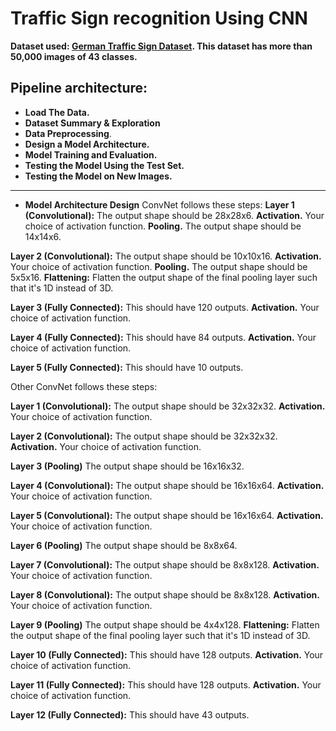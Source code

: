 # Traffic Sign recognition Using CNN 
**Dataset used: [German Traffic Sign Dataset](http://benchmark.ini.rub.de/?section=gtsrb&subsection=dataset).
This dataset has more than 50,000 images of 43 classes.**

## Pipeline architecture:
- **Load The Data.**
- **Dataset Summary & Exploration**
- **Data Preprocessing**.
- **Design a Model Architecture.**
- **Model Training and Evaluation.**
- **Testing the Model Using the Test Set.**
- **Testing the Model on New Images.**

---
- **Model Architecture Design**
ConvNet follows these steps:
**Layer 1 (Convolutional):** The output shape should be 28x28x6.
**Activation.** Your choice of activation function.
**Pooling.** The output shape should be 14x14x6.

**Layer 2 (Convolutional):** The output shape should be 10x10x16.
**Activation.** Your choice of activation function.
**Pooling.** The output shape should be 5x5x16.
**Flattening:** Flatten the output shape of the final pooling layer such that it's 1D instead of 3D.

**Layer 3 (Fully Connected):** This should have 120 outputs.
**Activation.** Your choice of activation function.

**Layer 4 (Fully Connected):** This should have 84 outputs.
**Activation.** Your choice of activation function.

**Layer 5 (Fully Connected):** This should have 10 outputs.

Other ConvNet follows these steps:

**Layer 1 (Convolutional):** The output shape should be 32x32x32.
**Activation.** Your choice of activation function.

**Layer 2 (Convolutional):** The output shape should be 32x32x32.
**Activation.** Your choice of activation function.

**Layer 3 (Pooling)** The output shape should be 16x16x32.

**Layer 4 (Convolutional):** The output shape should be 16x16x64.
**Activation.** Your choice of activation function.

**Layer 5 (Convolutional):** The output shape should be 16x16x64.
**Activation.** Your choice of activation function.

**Layer 6 (Pooling)** The output shape should be 8x8x64.

**Layer 7 (Convolutional):** The output shape should be 8x8x128.
**Activation.** Your choice of activation function.

**Layer 8 (Convolutional):** The output shape should be 8x8x128.
**Activation.** Your choice of activation function.

**Layer 9 (Pooling)** The output shape should be 4x4x128.
**Flattening:** Flatten the output shape of the final pooling layer such that it's 1D instead of 3D.

**Layer 10 (Fully Connected):** This should have 128 outputs.
**Activation.** Your choice of activation function.

**Layer 11 (Fully Connected):** This should have 128 outputs.
**Activation.** Your choice of activation function.

**Layer 12 (Fully Connected):** This should have 43 outputs.

